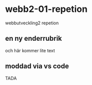 # webb2-01-repetion
webbutveckling2 repetion
## en ny enderrubrik
och här kommer lite text
## moddad via vs code
TADA